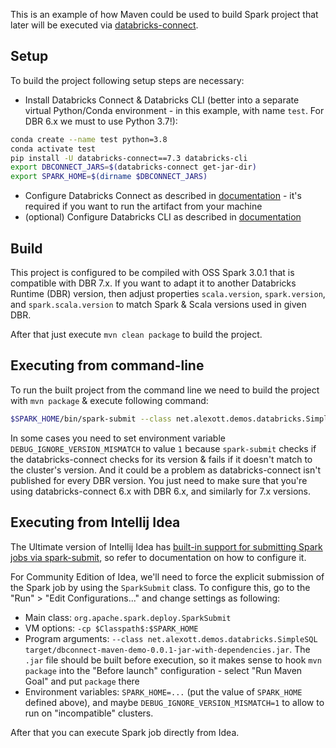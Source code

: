This is an example of how Maven could be used to build Spark project that later will be executed via [databricks-connect](https://docs.databricks.com/dev-tools/databricks-connect.html).

## Setup

To build the project following setup steps are necessary:

* Install Databricks Connect & Databricks CLI (better into a separate virtual Python/Conda environment - in this example, with name `test`.  For DBR 6.x we must to use Python 3.7!):

```sh
conda create --name test python=3.8
conda activate test
pip install -U databricks-connect==7.3 databricks-cli
export DBCONNECT_JARS=$(databricks-connect get-jar-dir)
export SPARK_HOME=$(dirname $DBCONNECT_JARS)
```

* Configure Databricks Connect as described in [documentation](https://docs.databricks.com/dev-tools/databricks-connect.html) - it's required if you want to run the artifact from your machine
* (optional) Configure Databricks CLI as described in [documentation](https://docs.databricks.com/dev-tools/cli/index.html)

## Build

This project is configured to be compiled with OSS Spark 3.0.1 that is compatible with DBR 7.x.  If you want to adapt it to another Databricks Runtime (DBR) version, then adjust properties `scala.version`, `spark.version`, and `spark.scala.version` to match Spark & Scala versions used in given DBR.

After that just execute `mvn clean package` to build the project.

## Executing from command-line

To run the built project from the command line we need to build the project with `mvn package` & execute following command:

```sh
$SPARK_HOME/bin/spark-submit --class net.alexott.demos.databricks.SimpleSQL target/dbconnect-maven-demo-0.0.1-jar-with-dependencies.jar
```

In some cases you need to set environment variable `DEBUG_IGNORE_VERSION_MISMATCH` to value `1` because `spark-submit` checks if the databricks-connect checks for its version & fails if it doesn't match to the cluster's version.  And it could be a problem as databricks-connect isn't published for every DBR version.  You just need to make sure that you're using databricks-connect 6.x with DBR 6.x, and similarly for 7.x versions.

## Executing from Intellij Idea

The Ultimate version of Intellij Idea has [built-in support for submitting Spark jobs via spark-submit](https://www.jetbrains.com/help/idea/big-data-tools-spark-submit.html), so refer to documentation on how to configure it.

For Community Edition of Idea, we'll need to force the explicit submission of the Spark job by using the `SparkSubmit` class.  To configure this, go to the "Run" > "Edit Configurations..." and change settings as following:

* Main class: `org.apache.spark.deploy.SparkSubmit`
* VM options: `-cp $Classpath$:$SPARK_HOME`
* Program arguments: `--class net.alexott.demos.databricks.SimpleSQL target/dbconnect-maven-demo-0.0.1-jar-with-dependencies.jar`. The `.jar` file should be built before execution, so it makes sense to hook `mvn package` into the "Before launch" configuration - select "Run Maven Goal" and put `package` there
* Environment variables: `SPARK_HOME=...` (put the value of `SPARK_HOME` defined above), and maybe `DEBUG_IGNORE_VERSION_MISMATCH=1` to allow to run on "incompatible" clusters.

After that you can execute Spark job directly from Idea.
